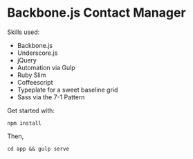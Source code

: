 # Backbone.js Contact Manager

Skills used:
* Backbone.js
* Underscore.js
* jQuery
* Automation via Gulp
* Ruby Slim
* Coffeescript
* Typeplate for a sweet baseline grid
* Sass via the 7-1 Pattern

Get started with:
```
npm install
```

Then,
```
cd app && gulp serve
```